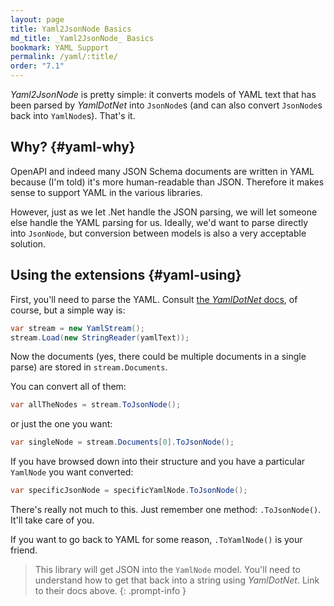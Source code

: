 ```yaml
---
layout: page
title: Yaml2JsonNode Basics
md_title: _Yaml2JsonNode_ Basics
bookmark: YAML Support
permalink: /yaml/:title/
order: "7.1"
---
```

*Yaml2JsonNode* is pretty simple: it converts models of YAML text that has been parsed by *YamlDotNet* into `JsonNode`s (and can also convert `JsonNode`s back into `YamlNode`s).  That's it.

## Why? {#yaml-why}

OpenAPI and indeed many JSON Schema documents are written in YAML because (I'm told) it's more human-readable than JSON.  Therefore it makes sense to support YAML in the various libraries.

However, just as we let .Net handle the JSON parsing, we will let someone else handle the YAML parsing for us.  Ideally, we'd want to parse directly into `JsonNode`, but conversion between models is also a very acceptable solution.

## Using the extensions {#yaml-using}

First, you'll need to parse the YAML.  Consult [the *YamlDotNet* docs](https://github.com/aaubry/YamlDotNet/wiki), of course, but a simple way is:

```c#
var stream = new YamlStream();
stream.Load(new StringReader(yamlText));
```

Now the documents (yes, there could be multiple documents in a single parse) are stored in `stream.Documents`.

You can convert all of them:

```c#
var allTheNodes = stream.ToJsonNode();
```

or just the one you want:

```c#
var singleNode = stream.Documents[0].ToJsonNode();
```

If you have browsed down into their structure and you have a particular `YamlNode` you want converted:

```c#
var specificJsonNode = specificYamlNode.ToJsonNode();
```

There's really not much to this.  Just remember one method: `.ToJsonNode()`.  It'll take care of you.

If you want to go back to YAML for some reason, `.ToYamlNode()` is your friend.

> This library will get JSON into the `YamlNode` model.  You'll need to understand how to get that back into a string using *YamlDotNet*.  Link to their docs above.
{: .prompt-info }
